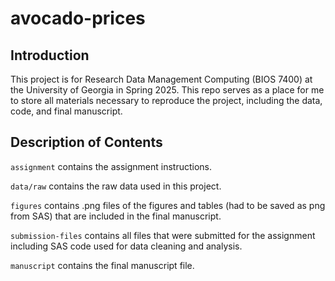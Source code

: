# avocado-prices

## Introduction

This project is for Research Data Management Computing (BIOS 7400) at the University of Georgia in Spring 2025. This repo serves as a place for me to store all materials necessary to reproduce the project, including the data, code, and final manuscript.

## Description of Contents

`assignment` contains the assignment instructions.

`data/raw` contains the raw data used in this project.

`figures` contains .png files of the figures and tables (had to be saved as png from SAS) that are included in the final manuscript.

`submission-files` contains all files that were submitted for the assignment including SAS code used for data cleaning and analysis.

`manuscript` contains the final manuscript file.
